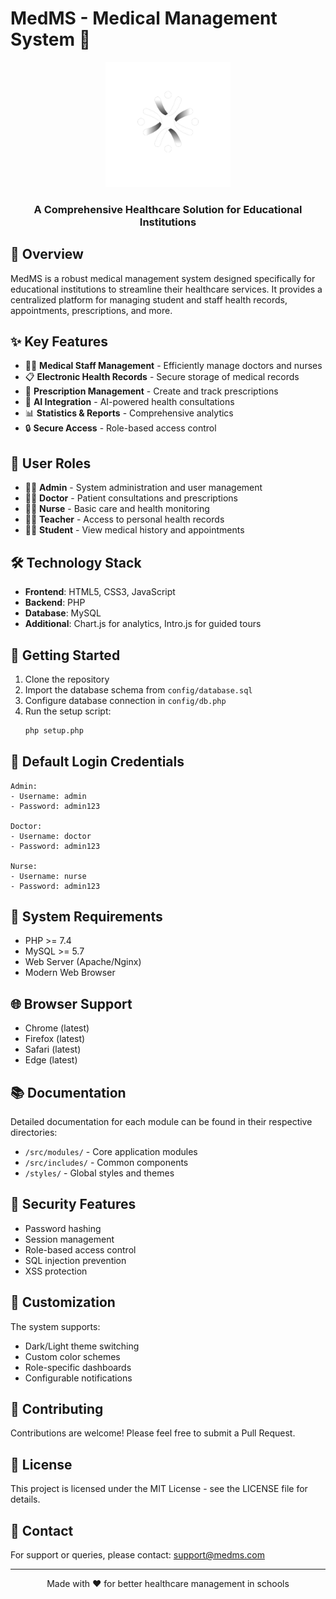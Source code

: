 # MedMS - Medical Management System 🏥

<div align="center">
  <img src="assets/img/logo.png" alt="MedMS Logo" width="200"/>
  <h3>A Comprehensive Healthcare Solution for Educational Institutions</h3>
</div>

## 🌟 Overview

MedMS is a robust medical management system designed specifically for educational institutions to streamline their healthcare services. It provides a centralized platform for managing student and staff health records, appointments, prescriptions, and more.

## ✨ Key Features

- 👨‍⚕️ **Medical Staff Management** - Efficiently manage doctors and nurses
- 📋 **Electronic Health Records** - Secure storage of medical records
- 💊 **Prescription Management** - Create and track prescriptions
- 🤖 **AI Integration** - AI-powered health consultations
- 📊 **Statistics & Reports** - Comprehensive analytics
- 🔒 **Secure Access** - Role-based access control

## 👥 User Roles

- 👨‍💼 **Admin** - System administration and user management
- 👨‍⚕️ **Doctor** - Patient consultations and prescriptions
- 👩‍⚕️ **Nurse** - Basic care and health monitoring
- 👨‍🏫 **Teacher** - Access to personal health records
- 👨‍🎓 **Student** - View medical history and appointments

## 🛠️ Technology Stack

- **Frontend**: HTML5, CSS3, JavaScript
- **Backend**: PHP
- **Database**: MySQL
- **Additional**: Chart.js for analytics, Intro.js for guided tours

## 🚀 Getting Started

1. Clone the repository
2. Import the database schema from `config/database.sql`
3. Configure database connection in `config/db.php`
4. Run the setup script:
   ```bash
   php setup.php
   ```

## 📝 Default Login Credentials

```
Admin:
- Username: admin
- Password: admin123

Doctor:
- Username: doctor
- Password: admin123

Nurse:
- Username: nurse
- Password: admin123
```

## 🔧 System Requirements

- PHP >= 7.4
- MySQL >= 5.7
- Web Server (Apache/Nginx)
- Modern Web Browser

## 🌐 Browser Support

- Chrome (latest)
- Firefox (latest)
- Safari (latest)
- Edge (latest)

## 📚 Documentation

Detailed documentation for each module can be found in their respective directories:
- `/src/modules/` - Core application modules
- `/src/includes/` - Common components
- `/styles/` - Global styles and themes

## 🔐 Security Features

- Password hashing
- Session management
- Role-based access control
- SQL injection prevention
- XSS protection

## 🎨 Customization

The system supports:
- Dark/Light theme switching
- Custom color schemes
- Role-specific dashboards
- Configurable notifications

## 🤝 Contributing

Contributions are welcome! Please feel free to submit a Pull Request.

## 📄 License

This project is licensed under the MIT License - see the LICENSE file for details.

## 📧 Contact

For support or queries, please contact: support@medms.com

---

<div align="center">
Made with ❤️ for better healthcare management in schools
</div>